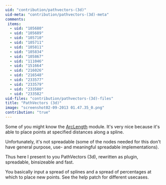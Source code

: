 ```yaml
---
uid: "contribution/pathvectors-(3d)"
uid-meta: "contribution/pathvectors-(3d)-meta"
comments: 
 items: 
  - uid: "105680"
  - uid: "105689"
  - uid: "105710"
  - uid: "105711"
  - uid: "105811"
  - uid: "105834"
  - uid: "105867"
  - uid: "111046"
  - uid: "151664"
  - uid: "216026"
  - uid: "216548"
  - uid: "233577"
  - uid: "233579"
  - uid: "233580"
  - uid: "233582"
uid-files: "contribution/pathvectors-(3d)-files"
title: "PathVectors (3d)"
image: "screenshot02-09-2013 01.47.35_0.png"
contribution: "true"
---
```


Some of you might know the [ArcLength](xref:contribution/arclength(3d-generic)) module. It's very nice because it's able to place points at specified distances along a spline.

Unfortunately, it's not spreadable (some of the nodes needed for this don't have general purpose, use- and meaningful spreadable implementations).

Thus here I present to you PathVectors (3d), rewritten as plugin, spreadable, binsizeable and fast.

You basically input a spread of splines and a spread of percentages at which to place new points. See the help patch for different usecases.